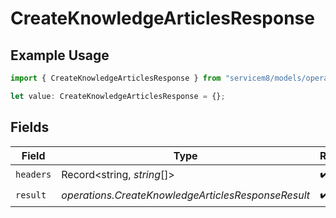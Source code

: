 # CreateKnowledgeArticlesResponse

## Example Usage

```typescript
import { CreateKnowledgeArticlesResponse } from "servicem8/models/operations";

let value: CreateKnowledgeArticlesResponse = {};
```

## Fields

| Field                                              | Type                                               | Required                                           | Description                                        |
| -------------------------------------------------- | -------------------------------------------------- | -------------------------------------------------- | -------------------------------------------------- |
| `headers`                                          | Record<string, *string*[]>                         | :heavy_check_mark:                                 | N/A                                                |
| `result`                                           | *operations.CreateKnowledgeArticlesResponseResult* | :heavy_check_mark:                                 | N/A                                                |